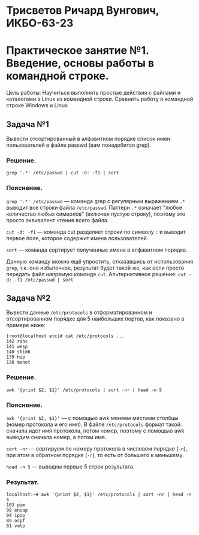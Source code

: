 # Трисветов Ричард Вунгович, ИКБО-63-23
# Практическое занятие №1. Введение, основы работы в командной строке.
Цель работы: Научиться выполнять простые действия с файлами и каталогами в Linux из командной строки. Сравнить работу в командной строке Windows и Linux.
## Задача №1
Вывести отсортированный в алфавитном порядке список имен пользователей в файле passwd (вам понадобится grep).
### Решение.
``` grep '.*' /etc/passwd | cut -d: -f1 | sort ```
### Пояснение.
` grep '.*' /etc/passwd ` — команда grep с регулярным выражением ` .* ` выводит все строки файла ` /etc/passwd `. Паттерн ` .* ` означает "любое количество любых символов" (включая пустую строку), поэтому это просто эквивалент чтения всего файла.

` cut -d: -f1 ` — команда cut разделяет строки по символу ` : ` и выводит первое поле, которое содержит имена пользователей.

` sort ` — команда сортирует полученные имена в алфавитном порядке.

Данную команду можно ещё упростить, отказавшись от использования ` grep `, т.к. оно избыточное, результат будет такой же, как если просто передать файл напрямую команде ` cut `.
Альтернативное решение: ` cut -d: -f1 /etc/passwd | sort `

## Задача №2
Вывести данные ` /etc/protocols ` в отформатированном и отсортированном порядке для 5 наибольших портов, как показано в примере ниже:
```
[root@localhost etc]# cat /etc/protocols ...
142 rohc
141 wesp
140 shim6
139 hip
138 manet
```
### Решение.
``` awk '{print $2, $1}' /etc/protocols | sort -nr | head -n 5 ```
### Пояснение.
` awk '{print $2, $1}' ` — с помощью awk меняем местами столбцы (номер протокола и его имя). В файле ` /etc/protocols ` формат такой: сначала идет имя протокола, потом номер, поэтому с помощью awk выводим сначала номер, а потом имя.

` sort -nr ` — сортируем по номеру протокола в числовом порядке (` -n `), при этом в обратном порядке (` -r `), то есть от большего к меньшему.

` head -n 5 ` — выводим первые 5 строк результата.

### Результат.
```
localhost:~# awk '{print $2, $1}' /etc/protocols | sort -nr | head -n 5
103 pim
98 encap
94 ipip
89 ospf
81 vmtp
```
